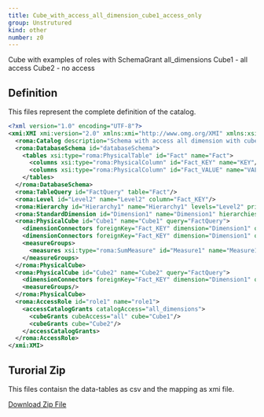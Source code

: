 ```yaml
---
title: Cube_with_access_all_dimension_cube1_access_only
group: Unstrutured
kind: other
number: z0
---
```

Cube with examples of roles with SchemaGrant all_dimensions
Cube1 - all access
Cube2 - no access



## Definition

This files represent the complete definition of the catalog.

```xml
<?xml version="1.0" encoding="UTF-8"?>
<xmi:XMI xmi:version="2.0" xmlns:xmi="http://www.omg.org/XMI" xmlns:xsi="http://www.w3.org/2001/XMLSchema-instance" xmlns:roma="https://www.daanse.org/spec/org.eclipse.daanse.rolap.mapping">
  <roma:Catalog description="Schema with access all dimension with cube1access only" name="Cube_with_access_all_dimension_cube1_access_only" cubes="Cube1 Cube2" accessRoles="role1" dbschemas="databaseSchema"/>
  <roma:DatabaseSchema id="databaseSchema">
    <tables xsi:type="roma:PhysicalTable" id="Fact" name="Fact">
      <columns xsi:type="roma:PhysicalColumn" id="Fact_KEY" name="KEY"/>
      <columns xsi:type="roma:PhysicalColumn" id="Fact_VALUE" name="VALUE" type="Integer"/>
    </tables>
  </roma:DatabaseSchema>
  <roma:TableQuery id="FactQuery" table="Fact"/>
  <roma:Level id="Level2" name="Level2" column="Fact_KEY"/>
  <roma:Hierarchy id="Hierarchy1" name="Hierarchy1" levels="Level2" primaryKey="Fact_KEY" query="FactQuery"/>
  <roma:StandardDimension id="Dimension1" name="Dimension1" hierarchies="Hierarchy1"/>
  <roma:PhysicalCube id="Cube1" name="Cube1" query="FactQuery">
    <dimensionConnectors foreignKey="Fact_KEY" dimension="Dimension1" overrideDimensionName="Dimension1"/>
    <dimensionConnectors foreignKey="Fact_KEY" dimension="Dimension1" overrideDimensionName="Dimension2"/>
    <measureGroups>
      <measures xsi:type="roma:SumMeasure" id="Measure1" name="Measure1" column="Fact_VALUE"/>
    </measureGroups>
  </roma:PhysicalCube>
  <roma:PhysicalCube id="Cube2" name="Cube2" query="FactQuery">
    <dimensionConnectors foreignKey="Fact_KEY" dimension="Dimension1" overrideDimensionName="Dimension1"/>
    <measureGroups/>
  </roma:PhysicalCube>
  <roma:AccessRole id="role1" name="role1">
    <accessCatalogGrants catalogAccess="all_dimensions">
      <cubeGrants cubeAccess="all" cube="Cube1"/>
      <cubeGrants cube="Cube2"/>
    </accessCatalogGrants>
  </roma:AccessRole>
</xmi:XMI>

```



## Turorial Zip
This files contaisn the data-tables as csv and the mapping as xmi file.

<a href="./zip/tutorial.accesscubegrand.zip" download>Download Zip File</a>
